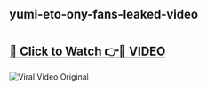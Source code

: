 ## yumi-eto-ony-fans-leaked-video 

# <h2><a href="http://freeplayer.one?title=yumi-eto-ony-fans-leaked-video&ref=21J">🔗 Click to Watch 👉🔴 VIDEO</a></h2>

<a href="http://freeplayer.one?title=yumi-eto-ony-fans-leaked-video&ref=21J" rel="nofollow" data-target="animated-image.originalLink"><img src="https://i.ibb.co.com/xMMVF88/686577567.gif" alt="Viral Video Original" style="max-width: 100%; display: inline-block;" data-target="animated-image.originalImage"></a>

